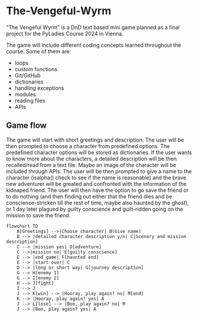 # The-Vengeful-Wyrm

"The Vengeful Wyrm" is a DnD text based mini game planned as a final project for the PyLadies Course 2024 in Vienna. 

The game will include different coding concepts learned throughout the course. 
Some of them are:
- loops
- custom functions
- Git/GitHub
- dictionaries 
- handling exceptions
- modules
- reading files
- APIs

## Game flow

The game will start with short greetings and description. The user will be then prompted to choose a character from predefined options. The predefined character options will be stored as dictionaries. If the user wants to know more about the characters, a detailed description will be then recalled/read from a text file. Maybe an image of the character will be included through APIs. The user will be then prompted to give a name to the character (isalpha() check to see if the name is reasonable) and the brave new adventurer will be greated and confronted with the information of the kidnaped friend. The user will then have the option to go save the friend or to do nothing (and then finding out either that the friend dies and be conscience-stricken till the rest of time, maybe also haunted by the ghost), or 1 day later plagued by guilty conscience and guilt-ridden going on the mission to save the friend. 

```mermaid
flowchart TD
    A[Greetings] -->|Choose character| B(Give name) 
    B --> |detailed character description y/n| C[Scenery and mission description]
    C --> |mission yes| D[adventure]
    C -->|mission no| E[guilty conscience]
    E --> |end game| F[haunted end]
    E --> |start over| C
    D --> |long or short way| G[journey description]
    G --> H[enemy 1]
    G --> I[enemy 2]
    H --> J[fight]
    I --> J
    J --> K[win] --> |Hooray, play again? no| M[end]
    K --> |Hooray, play again? yes| A
    J --> L[lose] --> |Boo, play again? no| M
    J --> |Boo, play again? yes| A
```